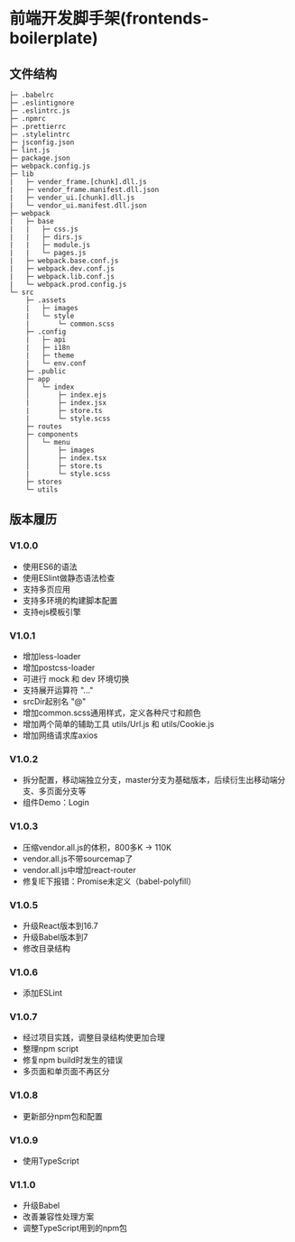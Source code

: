 # 前端开发脚手架(frontends-boilerplate)

## 文件结构

```
├─ .babelrc
├─ .eslintignore
├─ .eslintrc.js
├─ .npmrc
├─ .prettierrc
├─ .stylelintrc
├─ jsconfig.json
├─ lint.js
├─ package.json
├─ webpack.config.js 
├─ lib
|   ├─ vender_frame.[chunk].dll.js
|   ├─ vendor_frame.manifest.dll.json
|   ├─ vender_ui.[chunk].dll.js
|   └─ vendor_ui.manifest.dll.json
├─ webpack
|   ├─ base
|   |   ├─ css.js
|   |   ├─ dirs.js
|   |   ├─ module.js
|   |   └─ pages.js 
|   ├─ webpack.base.conf.js
|   ├─ webpack.dev.conf.js
|   ├─ webpack.lib.conf.js
|   └─ webpack.prod.config.js
└─ src
    ├─ .assets
    |   ├─ images
    |   └─ style  
    |       └─ common.scss 
    ├─ .config
    |   ├─ api
    |   ├─ i18n
    |   ├─ theme
    |   └─ env.conf
    ├─ .public
    ├─ app
    │   └─ index 
    │       ├─ index.ejs
    |       ├─ index.jsx
    |       ├─ store.ts
    |       └─ style.scss
    ├─ routes
    ├─ components
    │   └─ menu 
    │       ├─ images  
    │       ├─ index.tsx
    │       ├─ store.ts
    |       └─ style.scss    
    ├─ stores
    └─ utils 
```

## 版本履历

### V1.0.0

* 使用ES6的语法
* 使用ESlint做静态语法检查
* 支持多页应用
* 支持多环境的构建脚本配置
* 支持ejs模板引擎

### V1.0.1

* 增加less-loader
* 增加postcss-loader
* 可进行 mock 和 dev 环境切换
* 支持展开运算符 "..."
* srcDir起别名 "@"
* 增加common.scss通用样式，定义各种尺寸和颜色
* 增加两个简单的辅助工具 utils/Url.js 和 utils/Cookie.js
* 增加网络请求库axios

### V1.0.2

* 拆分配置，移动端独立分支，master分支为基础版本，后续衍生出移动端分支、多页面分支等
* 组件Demo：Login

### V1.0.3

* 压缩vendor.all.js的体积，800多K -> 110K
* vendor.all.js不带sourcemap了
* vendor.all.js中增加react-router
* 修复IE下报错：Promise未定义（babel-polyfill）

### V1.0.5

* 升级React版本到16.7
* 升级Babel版本到7
* 修改目录结构

### V1.0.6

* 添加ESLint

### V1.0.7

* 经过项目实践，调整目录结构使更加合理
* 整理npm script
* 修复npm build时发生的错误
* 多页面和单页面不再区分

### V1.0.8

* 更新部分npm包和配置

### V1.0.9

* 使用TypeScript

### V1.1.0

* 升级Babel
* 改善兼容性处理方案
* 调整TypeScript用到的npm包
